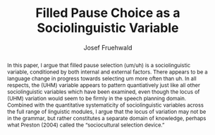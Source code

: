---
abstract: "In this paper, I argue that filled pause selection (um/uh) is a sociolinguistic\
  \ variable, conditioned by both internal and external factors. There appears to\
  \ be a language change in progress towards selecting um more often than uh. In all\
  \ respects, the (UHM) variable appears to pattern quantiatively just like all other\
  \ sociolinguistic variables which have been examined, even though the locus of (UHM)\
  \ variation would seem to be firmly in the speech planning domain. Combined with\
  \ the quantitative systematicity of sociolinguistic variables across the full range\
  \ of linguistic modules, I argue that the locus of variation may not be in the grammar,\
  \ but rather constitutes a separate domain of knowledge, perhaps what Preston (2004)\
  \ called the \u201Csociocultural selection device.\u201D"
author:
- Josef Fruehwald
category: paper
layout: publication
number: '2'
p_url: https://repository.upenn.edu/pwpl/vol22/iss2/6/
pages: 41--49
published: U Penn Working Papers in Linguistics
tags:
- language change
- philadelphia english
- filled pauses
- hesitation markers
- sociolinguistic variable
- variable rules
title: Filled Pause Choice as a Sociolinguistic Variable
volume: '22'
year: '2016'
---